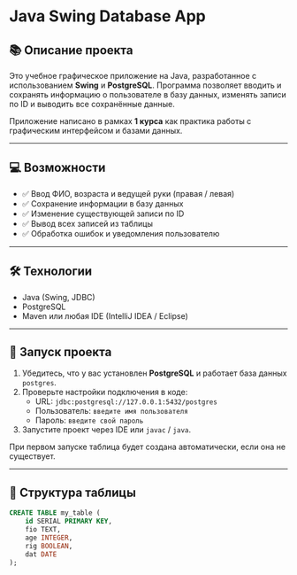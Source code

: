 # Java Swing Database App

## 📚 Описание проекта

Это учебное графическое приложение на Java, разработанное с использованием **Swing** и **PostgreSQL**. Программа позволяет вводить и сохранять информацию о пользователе в базу данных, изменять записи по ID и выводить все сохранённые данные.

Приложение написано в рамках **1 курса** как практика работы с графическим интерфейсом и базами данных.

---

## 💻 Возможности

- ✅ Ввод ФИО, возраста и ведущей руки (правая / левая)
- ✅ Сохранение информации в базу данных
- ✅ Изменение существующей записи по ID
- ✅ Вывод всех записей из таблицы
- ✅ Обработка ошибок и уведомления пользователю

---

## 🛠️ Технологии

- Java (Swing, JDBC)
- PostgreSQL
- Maven или любая IDE (IntelliJ IDEA / Eclipse)

---

## 🚀 Запуск проекта

1. Убедитесь, что у вас установлен **PostgreSQL** и работает база данных `postgres`.
2. Проверьте настройки подключения в коде:
   - URL: `jdbc:postgresql://127.0.0.1:5432/postgres`
   - Пользователь: `введите имя пользователя`
   - Пароль: `введите свой пароль` 
3. Запустите проект через IDE или `javac` / `java`.

При первом запуске таблица будет создана автоматически, если она не существует.

---

## 🧾 Структура таблицы

```sql
CREATE TABLE my_table (
    id SERIAL PRIMARY KEY,
    fio TEXT,
    age INTEGER,
    rig BOOLEAN,
    dat DATE
);
